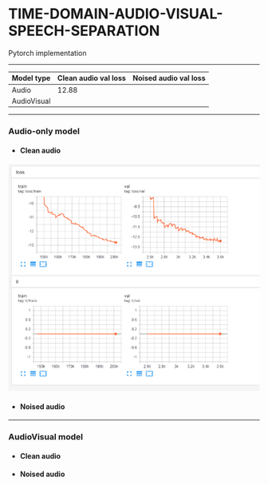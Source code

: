 # TIME-DOMAIN-AUDIO-VISUAL-SPEECH-SEPARATION
Pytorch implementation

***

| Model type  | Clean audio val loss | Noised audio val loss |
| ----------- | -------------------- | --------------------- |
| Audio       | 12.88                |                       |
| AudioVisual |                      |                       |


***

### Audio-only model
* #### Clean audio
![audio_clean](src/log/audio_only_model/clean_loss.png)
* #### Noised audio
<!-- ![audio_clean](src/log/audio_only_model/loss.png) -->

***

### AudioVisual model
* #### Clean audio
<!-- ![audio_clean](src/log/audio_only_model/loss.png) -->
* #### Noised audio
<!-- ![audio_clean](src/log/audio_only_model/loss.png) -->

